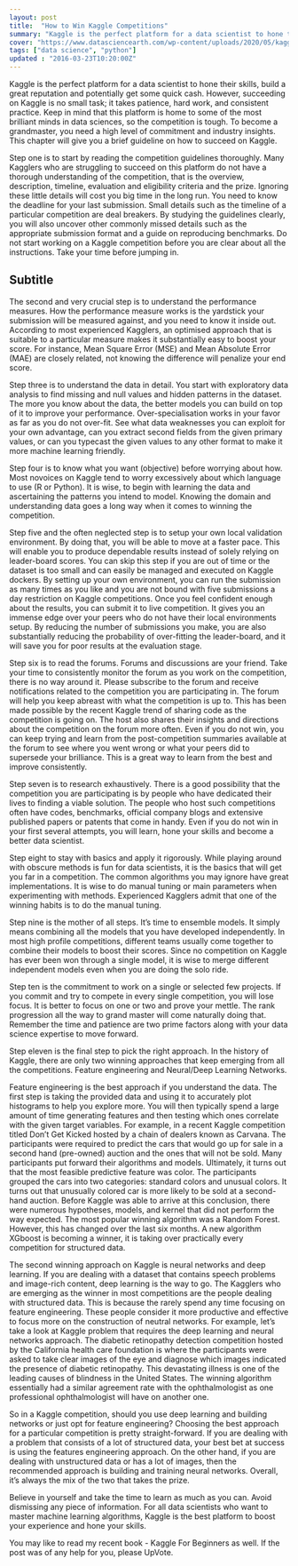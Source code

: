 ```yaml
---
layout: post
title:  "How to Win Kaggle Competitions"
summary: "Kaggle is the perfect platform for a data scientist to hone their skills, build a great reputation and potentially get some quick cash. "
cover: "https://www.datasciencearth.com/wp-content/uploads/2020/05/kaggle.png"
tags: ["data science", "python"]
updated : "2016-03-23T10:20:00Z"
---
```


Kaggle is the perfect platform for a data scientist to hone their skills, build a great reputation and potentially get some quick cash. However, succeeding on Kaggle is no small task; it takes patience, hard work, and consistent practice. Keep in mind that this platform is home to some of the most brilliant minds in data sciences, so the competition is tough. To become a grandmaster, you need a high level of commitment and industry insights. This chapter will give you a brief guideline on how to succeed on Kaggle.

Step one is to start by reading the competition guidelines thoroughly. Many Kagglers who are struggling to succeed on this platform do not have a thorough understanding of the competition, that is the overview, description, timeline, evaluation and eligibility criteria and the prize. Ignoring these little details will cost you big time in the long run. You need to know the deadline for your last submission. Small details such as the timeline of a particular competition are deal breakers. By studying the guidelines clearly, you will also uncover other commonly missed details such as the appropriate submission format and a guide on reproducing benchmarks. Do not start working on a Kaggle competition before you are clear about all the instructions. Take your time before jumping in.

## Subtitle

The second and very crucial step is to understand the performance measures. How the performance measure works is the yardstick your submission will be measured against, and you need to know it inside out. According to most experienced Kagglers, an optimised approach that is suitable to a particular measure makes it substantially easy to boost your score. For instance, Mean Square Error (MSE) and Mean Absolute Error (MAE) are closely related, not knowing the difference will penalize your end score.

Step three is to understand the data in detail. You start with exploratory data analysis to find missing and null values and hidden patterns in the dataset. The more you know about the data, the better models you can build on top of it to improve your performance. Over-specialisation works in your favor as far as you do not over-fit. See what data weaknesses you can exploit for your own advantage, can you extract second fields from the given primary values, or can you typecast the given values to any other format to make it more machine learning friendly.

Step four is to know what you want (objective) before worrying about how. Most novoices on Kaggle tend to worry excessively about which language to use (R or Python). It is wise, to begin with learning the data and ascertaining the patterns you intend to model. Knowing the domain and understanding data goes a long way when it comes to winning the competition.

Step five and the often neglected step is to setup your own local validation environment. By doing that, you will be able to move at a faster pace. This will enable you to produce dependable results instead of solely relying on leader-board scores. You can skip this step if you are out of time or the dataset is too small and can easily be managed and executed on Kaggle dockers. By setting up your own environment, you can run the submission as many times as you like and you are not bound with five submissions a day restriction on Kaggle competitions. Once you feel confident enough about the results, you can submit it to live competition. It gives you an immense edge over your peers who do not have their local environments setup. By reducing the number of submissions you make, you are also substantially reducing the probability of over-fitting the leader-board, and it will save you for poor results at the evaluation stage.

Step six is to read the forums. Forums and discussions are your friend. Take your time to consistently monitor the forum as you work on the competition, there is no way around it. Please subscribe to the forum and receive notifications related to the competition you are participating in. The forum will help you keep abreast with what the competition is up to. This has been made possible by the recent Kaggle trend of sharing code as the competition is going on. The host also shares their insights and directions about the competition on the forum more often. Even if you do not win, you can keep trying and learn from the post-competition summaries available at the forum to see where you went wrong or what your peers did to supersede your brilliance. This is a great way to learn from the best and improve consistently.

Step seven is to research exhaustively. There is a good possibility that the competition you are participating is by people who have dedicated their lives to finding a viable solution. The people who host such competitions often have codes, benchmarks, official company blogs and extensive published papers or patents that come in handy. Even if you do not win in your first several attempts, you will learn, hone your skills and become a better data scientist.

Step eight to stay with basics and apply it rigorously. While playing around with obscure methods is fun for data scientists, it is the basics that will get you far in a competition. The common algorithms you may ignore have great implementations. It is wise to do manual tuning or main parameters when experimenting with methods. Experienced Kagglers admit that one of the winning habits is to do the manual tuning.

Step nine is the mother of all steps. It’s time to ensemble models. It simply means combining all the models that you have developed independently. In most high profile competitions, different teams usually come together to combine their models to boost their scores. Since no competition on Kaggle has ever been won through a single model, it is wise to merge different independent models even when you are doing the solo ride.

Step ten is the commitment to work on a single or selected few projects. If you commit and try to compete in every single competition, you will lose focus. It is better to focus on one or two and prove your mettle. The rank progression all the way to grand master will come naturally doing that. Remember the time and patience are two prime factors along with your data science expertise to move forward.

Step eleven is the final step to pick the right approach. In the history of Kaggle, there are only two winning approaches that keep emerging from all the competitions. Feature engineering and Neural/Deep Learning Networks.

Feature engineering is the best approach if you understand the data. The first step is taking the provided data and using it to accurately plot histograms to help you explore more. You will then typically spend a large amount of time generating features and then testing which ones correlate with the given target variables. For example, in a recent Kaggle competition titled Don’t Get Kicked hosted by a chain of dealers known as Carvana. The participants were required to predict the cars that would go up for sale in a second hand (pre-owned) auction and the ones that will not be sold. Many participants put forward their algorithms and models. Ultimately, it turns out that the most feasible predictive feature was color. The participants grouped the cars into two categories: standard colors and unusual colors. It turns out that unusually colored car is more likely to be sold at a second-hand auction. Before Kaggle was able to arrive at this conclusion, there were numerous hypotheses, models, and kernel that did not perform the way expected.
The most popular winning algorithm was a Random Forest. However, this has changed over the last six months. A new algorithm XGboost is becoming a winner, it is taking over practically every competition for structured data.

The second winning approach on Kaggle is neural networks and deep learning. If you are dealing with a dataset that contains speech problems and image-rich content, deep learning is the way to go. The Kagglers who are emerging as the winner in most competitions are the people dealing with structured data. This is because the rarely spend any time focusing on feature engineering. These people consider it more productive and effective to focus more on the construction of neutral networks. For example, let’s take a look at Kaggle problem that requires the deep learning and neural networks approach. The diabetic retinopathy detection competition hosted by the California health care foundation is where the participants were asked to take clear images of the eye and diagnose which images indicated the presence of diabetic retinopathy. This devastating illness is one of the leading causes of blindness in the United States. The winning algorithm essentially had a similar agreement rate with the ophthalmologist as one professional ophthalmologist will have on another one.

So in a Kaggle competition, should you use deep learning and building networks or just opt for feature engineering? Choosing the best approach for a particular competition is pretty straight-forward. If you are dealing with a problem that consists of a lot of structured data, your best bet at success is using the features engineering approach. On the other hand, if you are dealing with unstructured data or has a lot of images, then the recommended approach is building and training neural networks. Overall, it’s always the mix of the two that takes the prize.

Believe in yourself and take the time to learn as much as you can. Avoid dismissing any piece of information. For all data scientists who want to master machine learning algorithms, Kaggle is the best platform to boost your experience and hone your skills. 

You may like to read my recent book - Kaggle For Beginners as well. If the post was of any help for you, please UpVote.